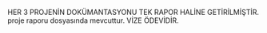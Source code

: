 HER 3 PROJENİN DOKÜMANTASYONU TEK RAPOR HALİNE GETİRİLMİŞTİR. proje raporu dosyasında mevcuttur.
VİZE ÖDEVİDİR.
